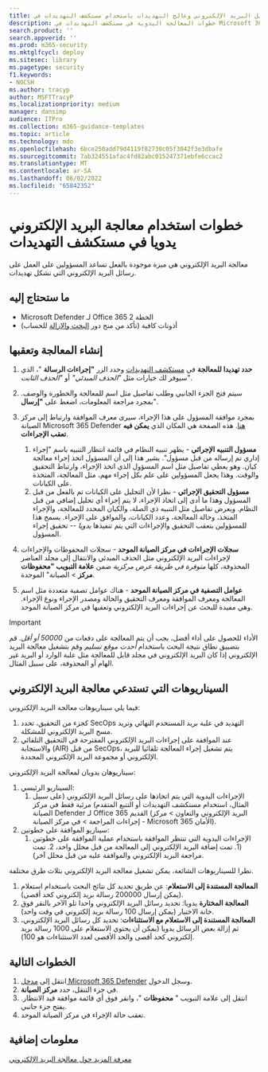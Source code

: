 ```yaml
---
title: ابحث عن رسائل البريد الإلكتروني وعالج التهديدات باستخدام مستكشف التهديدات في Microsoft 365 Defender
description: خطوات المعالجة اليدوية في مستكشف التهديدات في Microsoft 365 Defender، بما في ذلك كيفية الحصول على أفضل أداء والسيناريوهات التي تستدعي المعالجة.
search.product: ''
search.appverid: ''
ms.prod: m365-security
ms.mktglfcycl: deploy
ms.sitesec: library
ms.pagetype: security
f1.keywords:
- NOCSH
ms.author: tracyp
author: MSFTTracyP
ms.localizationpriority: medium
manager: dansimp
audience: ITPro
ms.collection: m365-guidance-templates
ms.topic: article
ms.technology: mdo
ms.openlocfilehash: 6bce250add79d4119f82730c05f3042f3e3dbafe
ms.sourcegitcommit: 7ab324551afac4fd82abc015247371ebfe6ccac2
ms.translationtype: MT
ms.contentlocale: ar-SA
ms.lasthandoff: 06/02/2022
ms.locfileid: "65842352"
---
```

# <a name="steps-to-use-manual-email-remediation-in-threat-explorer"></a>خطوات استخدام معالجة البريد الإلكتروني يدويا في مستكشف التهديدات

معالجة البريد الإلكتروني هي ميزة موجودة بالفعل تساعد المسؤولين على العمل على رسائل البريد الإلكتروني التي تشكل تهديدات.

## <a name="what-youll-need"></a>ما ستحتاج إليه
- Microsoft Defender لـ Office 365 الخطة 2
- أذونات كافية (تأكد من منح دور [البحث والإزالة](https://sip.security.microsoft.com/securitypermissions) للحساب)

## <a name="create-and-track-the-remediation"></a>إنشاء المعالجة وتعقبها

1. **حدد تهديدا للمعالجة** في [مستكشف التهديدات](https://security.microsoft.com/threatexplorer) وحدد الزر **"إجراءات الرسالة** "، الذي سيوفر لك خيارات مثل *"الحذف المبدئي"* أو *"الحذف الثابت*".
1. سيتم فتح الجزء الجانبي وطلب تفاصيل مثل اسم للمعالجة والخطورة والوصف. بمجرد مراجعة المعلومات، اضغط على **"إرسال**".
1. بمجرد موافقة المسؤول على هذا الإجراء، سيرى معرف الموافقة وارتباط إلى مركز الصيانة Microsoft 365 Defender [هنا](https://security.microsoft.com/action-center/history). هذه الصفحة هي المكان الذي **يمكن فيه تعقب الإجراءات**.

    1. **مسؤول التنبيه الإجرائي** - يظهر تنبيه النظام في قائمة انتظار التنبيه باسم "إجراء إداري تم إرساله من قبل مسؤول". يشير هذا إلى أن المسؤول اتخذ إجراء معالجة كيان. وهو يعطي تفاصيل مثل اسم المسؤول الذي اتخذ الإجراء، وارتباط التحقيق والوقت. وهذا يجعل المسؤولين على علم بكل إجراء مهم، مثل المعالجة، المتخذة على الكيانات.
    1. **مسؤول التحقيق الإجرائي** - نظرا لأن التحليل على الكيانات تم بالفعل من قبل المسؤول وهذا ما أدى إلى اتخاذ الإجراء، لا يتم إجراء أي تحليل إضافي من قبل النظام. ويعرض تفاصيل مثل التنبيه ذي الصلة، والكيان المحدد للمعالجة، والإجراء المتخذ، وحالة المعالجة، وعدد الكيانات، والموافق على الإجراء. يسمح هذا للمسؤولين بتعقب التحقيق والإجراءات التي يتم تنفيذها *يدويا* -- تحقيق إجراء المسؤول.
1. **سجلات الإجراءات في مركز الصيانة الموحد** - سجلات المحفوظات والإجراءات لإجراءات البريد الإلكتروني مثل الحذف المبدئي والانتقال إلى مجلد العناصر المحذوفة، كلها *متوفرة في طريقة عرض مركزية* ضمن **علامة التبويب "محفوظات** **مركز** >  الصيانة" الموحدة. 
1. **عوامل التصفية في مركز الصيانة الموحد** - هناك عوامل تصفية متعددة مثل اسم المعالجة ومعرف الموافقة ومعرف التحقيق والحالة ومصدر الإجراء ونوع الإجراء. وهي مفيدة للبحث عن إجراءات البريد الإلكتروني وتعقبها في مركز الصيانة الموحد.

> [!IMPORTANT]
> الأداء للحصول على أداء أفضل، يجب أن يتم المعالجة على دفعات من *50000 أو أقل*. قم بتضييق نطاق نتيجة البحث باستخدام *أحدث موقع تسليم* وقم بتشغيل معالجة البريد الإلكتروني إذا كان البريد الإلكتروني في مجلد قابل للمعالجة مثل علبة الوارد أو البريد غير الهام أو المحذوفة، على سبيل المثال.

## <a name="scenarios-that-call-for-email-remediation"></a>السيناريوهات التي تستدعي معالجة البريد الإلكتروني

فيما يلي سيناريوهات معالجة البريد الإلكتروني:

1. كجزء من التحقيق، تحدد SecOps التهديد في علبة بريد المستخدم النهائي وتريد مسح البريد الإلكتروني للمشكلة.
1. عند الموافقة على إجراءات البريد الإلكتروني المقترحة في التحقيق التلقائي والاستجابة (AIR) من قبل SecOps، يتم تشغيل إجراء المعالجة تلقائيا للبريد الإلكتروني أو مجموعة البريد الإلكتروني المحددة.

سيناريوهان يدويان لمعالجة البريد الإلكتروني:

1. السيناريو الرئيسي:
    1. الإجراءات اليدوية التي يتم اتخاذها على رسائل البريد الإلكتروني (على سبيل المثال، استخدام مستكشف التهديدات أو التتبع المتقدم) مرئية فقط في مركز الصيانة Defender لـ Office 365 القديم (البريد الإلكتروني والتعاون > مركز إجراءات المراجعة > في مركز الصيانة - Microsoft 365 الأمان).  
1. سيناريو الموافقة على خطوتين:
    1. الإجراءات اليدوية التي تنتظر الموافقة باستخدام عملية الموافقة على خطوتين (1. تمت إضافة البريد الإلكتروني إلى المعالجة من قبل محلل واحد، 2. تمت مراجعة البريد الإلكتروني والموافقة عليه من قبل محلل آخر).

نظرا للسيناريوهات الشائعة، يمكن تشغيل معالجة البريد الإلكتروني بثلاث طرق مختلفة.

1. **المعالجة المستندة إلى الاستعلام**: عن طريق تحديد كل نتائج البحث باستخدام استعلام (يمكن إرسال 200000 رسالة بريد إلكتروني كحد أقصى).
1. **المعالجة المختارة** يدويا: تحديد رسائل البريد الإلكتروني واحدا تلو الآخر بالنقر فوق خانة الاختيار (يمكن إرسال 100 رسالة بريد إلكتروني في وقت واحد).
1. **المعالجة المستندة إلى الاستعلام مع الاستثناءات**: تحديد كل رسائل البريد الإلكتروني، ثم إزالة بعض الرسائل يدويا (يمكن أن يحتوي الاستعلام على 1000 رسالة بريد إلكتروني كحد أقصى والحد الأقصى لعدد الاستثناءات هو 100).

## <a name="next-steps"></a>الخطوات التالية
1. انتقل إلى [مدخل Microsoft 365 Defender](https://security.microsoft.com) وسجل الدخول.
1. في جزء التنقل، حدد **مركز الصيانة**.
1. انتقل إلى علامة التبويب " **محفوظات** "، وانقر فوق أي قائمة موافقة قيد الانتظار. يفتح جزء جانبي.  
1. تعقب حالة الإجراء في مركز الصيانة الموحد.

## <a name="more-information"></a>معلومات إضافية

[معرفة المزيد حول معالجة البريد الإلكتروني](../../office-365-security/air-review-approve-pending-completed-actions.md)
